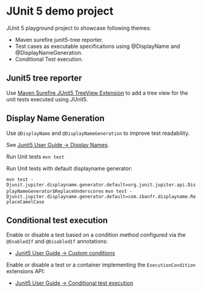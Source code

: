 # JUnit 5 demo project
JUnit 5 playground project to showcase following themes:
- Maven surefire junit5-tree reporter.
- Test cases as executable specifications using @DisplayName and @DisplayNameGeneration.
- Conditional Test execution.

## Junit5 tree reporter
Use [Maven Surefire JUnit5 TreeView Extension](https://github.com/fabriciorby/maven-surefire-junit5-tree-reporter) to add a tree view for the unit tests executed
using JUnit5.

## Display Name Generation
Use `@DisplayName` and `@DisplayNameGeneration` to improve test readability.

See [Junit5 User Guide -> Display Names](https://junit.org/junit5/docs/current/user-guide/#writing-tests-display-names).

Run Unit tests 
`mvn test`

Run Unit tests with default displayname generator:

`mvn test -Djunit.jupiter.displayname.generator.default=org.junit.jupiter.api.DisplayNameGenerator$ReplaceUnderscores`
`mvn test -Djunit.jupiter.displayname.generator.default=com.ibanfr.displayname.ReplaceCamelCase`

## Conditional test execution
Enable or disable a test based on a condition method configured via the `@EnabledIf` and `@DisabledIf` annotations:
- [Junit5 User Guide -> Custom conditions](https://junit.org/junit5/docs/current/user-guide/#writing-tests-conditional-execution)

Enable or disable a test or a container implementing the `ExecutionCondition` extensions API:
- [Junit5 User Guide -> Conditional test execution](https://junit.org/junit5/docs/current/user-guide/#extensions-conditions)









